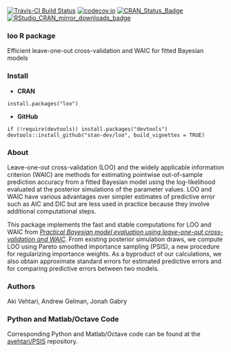 [![Travis-CI Build Status](https://travis-ci.org/jgabry/loo.svg?branch=master)](https://travis-ci.org/jgabry/loo)
[![codecov.io](https://codecov.io/github/jgabry/loo/coverage.svg?branch=master)](https://codecov.io/github/jgabry/loo?branch=develop)
[![CRAN_Status_Badge](http://www.r-pkg.org/badges/version/loo?color=blue)](http://cran.r-project.org/web/packages/loo)
[![RStudio_CRAN_mirror_downloads_badge](http://cranlogs.r-pkg.org/badges/grand-total/loo?color=blue)](http://cran.r-project.org/web/packages/loo)

### **loo** R package

Efficient leave-one-out cross-validation and WAIC for fitted Bayesian models

### Install

* **CRAN** 

```{r}
install.packages("loo")
```

* **GitHub** 

```{r}
if (!require(devtools)) install.packages("devtools")
devtools::install_github("stan-dev/loo", build_vignettes = TRUE)
```

### About 

Leave-one-out cross-validation (LOO) and the widely applicable information
criterion (WAIC) are methods for estimating pointwise out-of-sample
prediction accuracy from a fitted Bayesian model using the log-likelihood
evaluated at the posterior simulations of the parameter values. LOO and WAIC
have various advantages over simpler estimates of predictive error such as
AIC and DIC but are less used in practice because they involve additional
computational steps. 

This package implements the fast and stable computations for LOO and WAIC from
[*Practical Bayesian model evaluation using leave-one-out cross-validation and WAIC*](http://arxiv.org/abs/1507.04544). 
From existing posterior simulation draws, we compute LOO using Pareto smoothed
importance sampling (PSIS), a new procedure for regularizing importance weights.
As a byproduct of our calculations, we also obtain approximate standard errors
for estimated predictive errors and for comparing predictive errors between two
models.

### Authors
Aki Vehtari, Andrew Gelman, Jonah Gabry

### Python and Matlab/Octave Code
Corresponding Python and Matlab/Octave code can be found at the
[avehtari/PSIS](https://github.com/avehtari/PSIS) repository.
